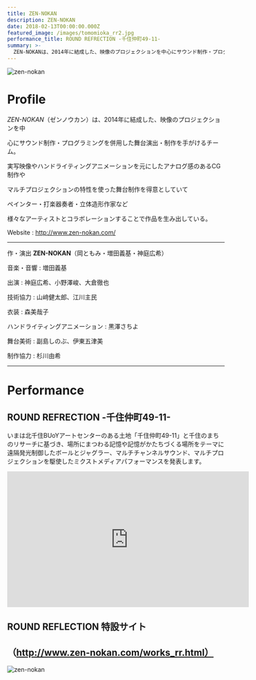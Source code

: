 ```yaml
---
title: ZEN-NOKAN
description: ZEN-NOKAN
date: 2018-02-13T00:00:00.000Z
featured_image: /images/tomomioka_rr2.jpg
performance_title: ROUND REFRECTION -千住仲町49-11-
summary: >-
  ZEN-NOKANは、2014年に結成した、映像のプロジェクションを中心にサウンド制作・プログラミングを併用した舞台演出・制作を手がけるチームです。実写映像やハンドライティングアニメーションを元にしたアナログ感のあるCG制作やマルチプロジェクションの特性を使った舞台制作を得意としていてペインター・打楽器奏者・立体造形作家など様々なアーティストとコラボレーションすることで作品を生み出しています。
---
```

![zen-nokan](/images/tomomioka_rr5.jpg)

# Profile

_ZEN-NOKAN_（ゼンノウカン）は、2014年に結成した、映像のプロジェクションを中

心にサウンド制作・プログラミングを併用した舞台演出・制作を手がけるチーム。

実写映像やハンドライティングアニメーションを元にしたアナログ感のあるCG制作や

マルチプロジェクションの特性を使った舞台制作を得意としていて

ペインター・打楽器奏者・立体造形作家など

様々なアーティストとコラボレーションすることで作品を生み出している。

Website : http://www.zen-nokan.com/

- - -

作・演出 **ZEN-NOKAN**（岡ともみ・増田義基・神庭広希）

音楽・音響 : 増田義基

出演 : 神庭広希、小野澤峻、大倉徹也

技術協力 : 山﨑健太郎、江川主民

衣装 : 森美哉子

ハンドライティングアニメーション : 黒澤さちよ

舞台美術 : 副島しのぶ、伊東五津美

制作協力 : 杉川由希

- - -

# Performance

## ROUND REFRECTION -千住仲町49-11-

いまは北千住BUoYアートセンターのある土地「千住仲町49-11」と千住のまちのリサーチに基づき、場所にまつわる記憶や記憶がかたちづくる場所をテーマに遠隔発光制御したボールとジャグラー、マルチチャンネルサウンド、マルチプロジェクションを駆使したミクストメディアパフォーマンスを発表します。

<iframe width="560" height="315" src="https://www.youtube.com/embed/xGEhrWNK5Rc" frameborder="0" allow="autoplay; encrypted-media" allowfullscreen></iframe>



## ROUND REFLECTION 特設サイト

## （http://www.zen-nokan.com/works_rr.html）

![zen-nokan](/images/pillow_concat_h.jpg)
